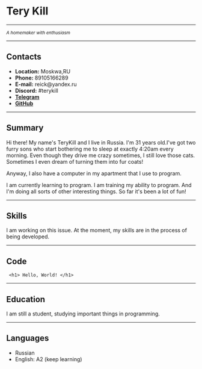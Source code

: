 <!DOCTYPE html>
<html lang="en">
<head>
    <meta charset="UTF-8">
    <meta name="viewport" content="width=device-width, initial-scale=1.0">
    <title>Document Cv TeryKill</title>
</head>
<body>
<h1> Tery Kill </h1>
<hr/>
<p><small><em>A homemaker with enthusiasm</em></small></p>
<hr/>
<h2>Contacts</h2>
<ul>
    <li><b>Location:</b> Moskwa,RU</li>
    <li><b>Phone:</b>  89105166289</li>
    <li><b>E-mail:</b> reick@yandex.ru</li>
    <li><b>Discord:</b>  #terykill</li>
    <li><a href="https://t.me/T1t11tt/" target="_blank"><b>Telegram</b></a></li>
    <li><a href="https://github.com/TeryKill/" target="_blank"><b>GitHub</b></a></li>
</ul>
<hr/>
<h2>Summary</h2>
<p class="left"> Hi there! My name's TeryKill and I live in Russia. I'm 31 years old.I've got two furry sons who start bothering me to sleep at exactly 4:20am every morning. Even though they drive me crazy sometimes, I still love those cats. Sometimes I even dream of turning them into fur coats! </p>
<p class="left"> Anyway, I also have a computer in my apartment that I use to program.</p>
<p class="left"> I am currently learning to program. I am training my ability to program. And I'm doing all sorts of other interesting things. So far it's been a lot of fun!</p>
<hr/>
<h2>Skills</h2>
<p> I am working on this issue. At the moment, my skills are in the process of being developed.</p>
<hr/>
<h2>Code</h2>
<code> &lt;<span>h1</span>&gt; Hello, World! &lt;<span>/h1<span>&gt; </code>
<hr/>
<h2>Education</h2>
<p>I am still a student, studying important things in programming.</p>
<hr/>
<h2>Languages</h2>
<ul>
    <li>Russian</li>
    <li>English: A2 (keep learning)</li>
    </ul>
</body>
</html>